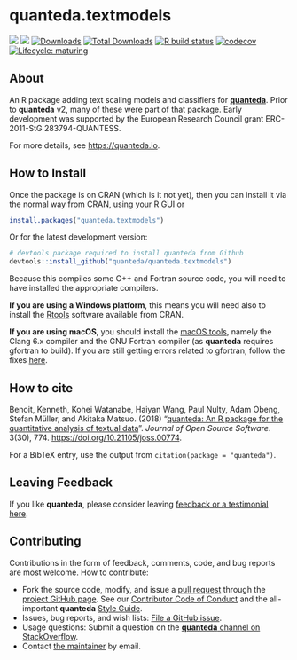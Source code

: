 
# quanteda.textmodels

<!-- badges: start -->

[![](https://www.r-pkg.org/badges/version/quanteda.textmodels?color=green)](https://cran.r-project.org/package=quanteda.textmodels)
[![](https://img.shields.io/badge/devel%20version-0.9.2.9000-royalblue.svg)](https://github.com/quanteda/quanteda.textmodels)
[![Downloads](https://cranlogs.r-pkg.org/badges/quanteda.textmodels)](https://CRAN.R-project.org/package=quanteda.textmodels)
[![Total
Downloads](https://cranlogs.r-pkg.org/badges/grand-total/quanteda.textmodels?color=orange)](https://CRAN.R-project.org/package=quanteda.textmodels)
[![R build
status](https://github.com/quanteda/quanteda.textmodels/workflows/R-CMD-check/badge.svg)](https://github.com/quanteda/quanteda.textmodels/actions)
[![codecov](https://codecov.io/gh/quanteda/quanteda.textmodels/branch/master/graph/badge.svg)](https://codecov.io/gh/quanteda/quanteda.textmodels)
[![Lifecycle:
maturing](https://img.shields.io/badge/lifecycle-maturing-blue.svg)](https://www.tidyverse.org/lifecycle/#maturing)
<!-- badges: end -->

## About

An R package adding text scaling models and classifiers for
[**quanteda**](https://quanteda.io). Prior to **quanteda** v2, many of
these were part of that package. Early development was supported by the
European Research Council grant ERC-2011-StG 283794-QUANTESS.

For more details, see <https://quanteda.io>.

## How to Install

Once the package is on CRAN (which is it not yet), then you can install
it via the normal way from CRAN, using your R GUI or

``` r
install.packages("quanteda.textmodels") 
```

Or for the latest development version:

``` r
# devtools package required to install quanteda from Github 
devtools::install_github("quanteda/quanteda.textmodels") 
```

Because this compiles some C++ and Fortran source code, you will need to
have installed the appropriate compilers.

**If you are using a Windows platform**, this means you will need also
to install the [Rtools](https://CRAN.R-project.org/bin/windows/Rtools/)
software available from CRAN.

**If you are using macOS**, you should install the [macOS
tools](https://cran.r-project.org/bin/macosx/tools/), namely the Clang
6.x compiler and the GNU Fortran compiler (as **quanteda** requires
gfortran to build). If you are still getting errors related to gfortran,
follow the fixes
[here](https://thecoatlessprofessor.com/programming/rcpp-rcpparmadillo-and-os-x-mavericks--lgfortran-and--lquadmath-error/).

## How to cite

Benoit, Kenneth, Kohei Watanabe, Haiyan Wang, Paul Nulty, Adam Obeng,
Stefan Müller, and Akitaka Matsuo. (2018) “[quanteda: An R package for
the quantitative analysis of textual
data](https://www.theoj.org/joss-papers/joss.00774/10.21105.joss.00774.pdf)”.
*Journal of Open Source Software*. 3(30), 774.
<https://doi.org/10.21105/joss.00774>.

For a BibTeX entry, use the output from
`citation(package = "quanteda")`.

## Leaving Feedback

If you like **quanteda**, please consider leaving [feedback or a
testimonial here](https://github.com/quanteda/quanteda/issues/461).

## Contributing

Contributions in the form of feedback, comments, code, and bug reports
are most welcome. How to contribute:

-   Fork the source code, modify, and issue a [pull
    request](https://help.github.com/articles/creating-a-pull-request-from-a-fork/)
    through the [project GitHub
    page](https://github.com/quanteda/quanteda). See our [Contributor
    Code of
    Conduct](https://github.com/quanteda/quanteda/blob/master/CONDUCT.md)
    and the all-important **quanteda** [Style
    Guide](https://github.com/quanteda/quanteda/wiki/Style-guide).
-   Issues, bug reports, and wish lists: [File a GitHub
    issue](https://github.com/quanteda/quanteda.textmodels/issues).
-   Usage questions: Submit a question on the [**quanteda** channel on
    StackOverflow](https://stackoverflow.com/questions/tagged/quanteda).
-   Contact [the maintainer](mailto:kbenoit@lse.ac.uk) by email.
